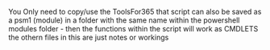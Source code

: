 You Only need to copy/use the ToolsFor365
 that script can also be saved as a psm1 (module) in a folder with the same name within the powershell modules folder - then the functions within the script will work as CMDLETS
the othern files in this are just notes or workings
